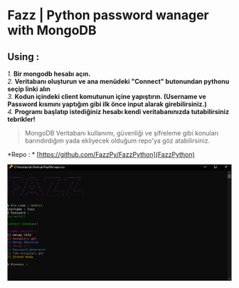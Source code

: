 # Fazz | Python password wanager with MongoDB
## Using :

*1.* **Bir mongodb hesabı açın.**<br>
*2.* **Veritabanı oluşturun ve ana menüdeki "Connect" butonundan pythonu seçip linki alın**<br>
*3.* **Kodun içindeki client komutunun içine yapıştırın. (Username ve Password kısmını yaptığım gibi ilk önce input alarak girebilirsiniz.)**<br>
*4.* **Programı başlatıp istediğiniz hesabı kendi veritabanınızda tutabilirsiniz tebrikler!**<br>

> MongoDB Veritabanı kullanımı, güvenliği ve şifreleme gibi konuları barındırdığım yada ekliyecek olduğum repo'ya göz atabilirsiniz.<br>

*Repo : * [https://github.com/FazzPy/FazzPython](FazzPython)<br>

<img align="left" alt="SS" src="img/ss.PNG" />
